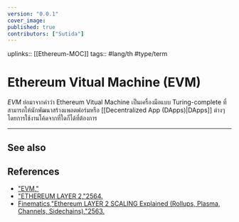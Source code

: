 ```yaml
---
version: "0.0.1"
cover_image:
published: true
contributors: ["Sutida"]
---
```

uplinks:: [[Ethereum-MOC]]
tags:: #lang/th #type/term 

# Ethereum Vitual Machine (EVM)
 *EVM* ย่อมาจากคำว่า Ethereum Vitual Machine เป็นเครื่องมือแบบ Turing-complete ที่สามารถให้นักพัฒนาสร้างแพลตฟอร์มหรือ [[Decentralized App (DApps)|DApps]] ต่างๆ โดยการใช้งานโค้ดจากที่ใดก็ได้ที่ต้องการ

---
## See also
## References
- ["EVM,"](https://www.ceochannels.com/dictionary-e/evm/)
- ["ETHEREUM LAYER 2,"2564.](https://academy.bitcoinaddict.org/what-is-ethereum-layer-2/)
- [Finematics,"Ethereum LAYER 2 SCALING Explained (Rollups, Plasma, Channels, Sidechains),"2563.](https://www.youtube.com/watch?v=BgCgauWVTs0&t=455s)
